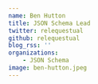```yaml
---
name: Ben Hutton
title: JSON Schema Lead
twitter: relequestual
github: relequestual
blog_rss: ''
organizations:
    - JSON Schema
image: ben-hutton.jpeg
---
```

